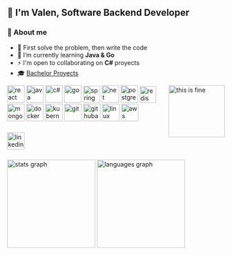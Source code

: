## 👋 I'm Valen, Software Backend Developer

### 👾 About me

- 🎯 First solve the problem, then write the code 
- 🌱 I’m currently learning **Java & Go**  
- ⚡ I'm open to collaborating on **C#** proyects
- 🎓 [Bachelor Proyects](https://github.com/stars/valrichter/lists/projectos-de-la-carrera)

<img alt="this is fine" align="right" height="120" width="130" src="https://external-content.duckduckgo.com/iu/?u=https%3A%2F%2Fmedia.tenor.com%2F1Y42Mgr57SUAAAAM%2Fthis-is-fine.gif&f=1&nofb=1&ipt=2c303e4a129339abbdcea88a1042f201d8a6b5c78a7c475426544b4a2c940146&ipo=images" />

<div align="left">
  <img alt="react" width="40" src="https://cdn.simpleicons.org/react/61DAFB" />
  <img alt="java " width="40" src="https://devicon-website.vercel.app/api/java/plain.svg?color=%23EA2D2E" />
  <img alt="c#" width="40" src="https://devicon-website.vercel.app/api/csharp/line.svg?color=%2368217A" />
  <img alt="go" width="40" src="https://devicon-website.vercel.app/api/go/plain.svg?color=%2300ACD7" />
  <img alt="spring" width="39" src="https://cdn.simpleicons.org/spring/6DB33F" />
  <img alt="net" width="40" src="https://devicon-website.vercel.app/api/dotnetcore/plain.svg?color=%23623697"></img>
  <img alt="postgresql" width="40" src="https://devicon-website.vercel.app/api/postgresql/plain.svg?color=%23336791" />
  <img alt="redis" width="38" src="https://devicon-website.vercel.app/api/redis/plain.svg?color=%23D82C20" />
  <img alt="mongodb" src="https://cdn.simpleicons.org/mongodb/47A248" width="40" />
  <img alt="docker" width="40" src="https://devicon-website.vercel.app/api/docker/plain.svg?color=%23019BC6" />
  <img alt="kubernetes" width="40" src="https://cdn.simpleicons.org/kubernetes/486BB3" />
  <img alt="git" width="40" src="https://devicon-website.vercel.app/api/git/plain.svg?color=%23F34F29" />
  <img alt="githubactions" width="40" src="https://cdn.simpleicons.org/githubactions/FFFFFF" />
  <img alt="linux" width="40" src="https://devicon-website.vercel.app/api/linux/plain.svg?color=%23FCC624" />
  <img alt="aws" width="40" src="https://cdn.simpleicons.org/amazonwebservices/FF9900" />
  
</div>

###

<div align="left">
  <a href="https://www.linkedin.com/in/valrichter/" target="_blank">
    <img src="https://img.shields.io/static/v1?message=valrichter&logo=linkedin&label=&color=0077B5&logoColor=white&labelColor=gray&style=for-the-badge" height="40" alt="linkedin"  />
  </a>
</div>

###

<div align="left">
  <img src="https://github-readme-stats.vercel.app/api?username=valrichter&hide_title=false&hide_rank=false&show_icons=true&include_all_commits=true&count_private=true&disable_animations=false&theme=tokyonight&locale=en&hide_border=true&order=1" height="204" alt="stats graph"  />
  <img src="https://github-readme-stats.vercel.app/api/top-langs?username=valrichter&locale=en&hide_title=true&layout=compact&card_width=320&langs_count=10&theme=tokyonight&hide_border=true&order=2" height="204" alt="languages graph"  />
</div>
